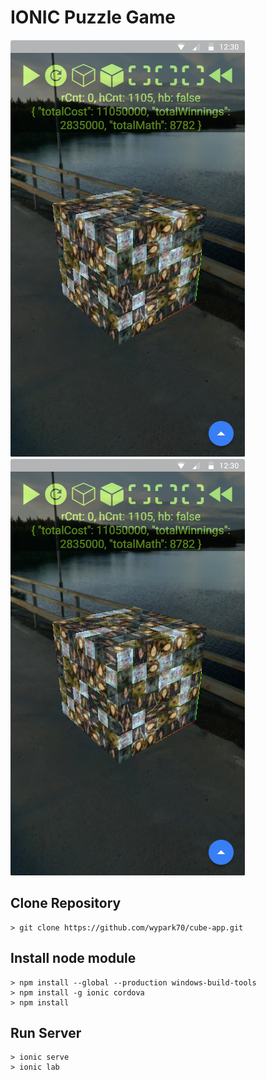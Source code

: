# IONIC Puzzle Game

![image01](./src/assets/imgs/screenShot01.png)
![image01](./src/assets/imgs/screenShot01.png)

## Clone Repository
    > git clone https://github.com/wypark70/cube-app.git

## Install node module
    > npm install --global --production windows-build-tools
    > npm install -g ionic cordova
    > npm install

## Run Server
    > ionic serve
    > ionic lab
